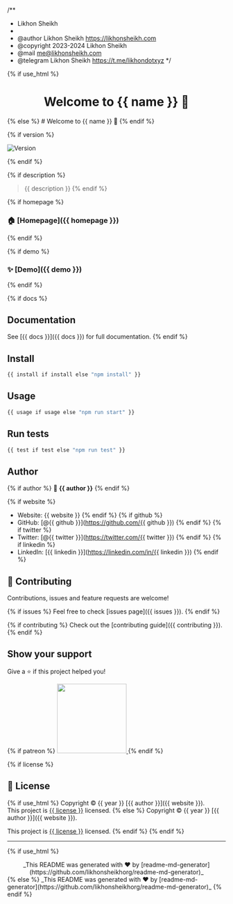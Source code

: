 /**
 * Likhon Sheikh 
 *
 * @author Likhon Sheikh <https://likhonsheikh.com>
 * @copyright 2023-2024 Likhon Sheikh
 * @mail  <me@likhonsheikh.com>
 * @telegram Likhon Sheikh  <https://t.me/likhondotxyz>
 */



{% if use_html %}
<h1 align="center">Welcome to {{ name }} 👋</h1>
{% else %}
# Welcome to {{ name }} 👋
{% endif %}

{% if version %}
<p>
  <img alt="Version" src="https://img.shields.io/badge/version-{{ version }}-blue.svg?cacheSeconds=2592000" />
</p>
{% endif %}

{% if description %}
> {{ description }}
{% endif %}

{% if homepage %}
### 🏠 [Homepage]({{ homepage }})
{% endif %}

{% if demo %}
### ✨ [Demo]({{ demo }})
{% endif %}

{% if docs %}
## Documentation

See [{{ docs }}]({{ docs }}) for full documentation.
{% endif %}

## Install

```sh
{{ install if install else "npm install" }}
```

## Usage

```sh
{{ usage if usage else "npm run start" }}
```

## Run tests

```sh
{{ test if test else "npm run test" }}
```

## Author

{% if author %}
👤 **{{ author }}**
{% endif %}

{% if website %}
* Website: {{ website }}
{% endif %}
{% if github %}
* GitHub: [@{{ github }}](https://github.com/{{ github }})
{% endif %}
{% if twitter %}
* Twitter: [@{{ twitter }}](https://twitter.com/{{ twitter }})
{% endif %}
{% if linkedin %}
* LinkedIn: [{{ linkedin }}](https://linkedin.com/in/{{ linkedin }})
{% endif %}

## 🤝 Contributing

Contributions, issues and feature requests are welcome!

{% if issues %}
Feel free to check [issues page]({{ issues }}).
{% endif %}

{% if contributing %}
Check out the [contributing guide]({{ contributing }}).
{% endif %}

## Show your support

Give a ⭐️ if this project helped you!

{% if patreon %}
<a href="https://www.patreon.com/{{ patreon }}">
  <img src="https://c5.patreon.com/external/logo/become_a_patron_button@2x.png" width="160">
</a>
{% endif %}

{% if license %}
## 📝 License

{% if use_html %}
Copyright © {{ year }} [{{ author }}]({{ website }}).<br />
This project is [{{ license }}](LICENSE) licensed.
{% else %}
Copyright © {{ year }} [{{ author }}]({{ website }}).

This project is [{{ license }}](LICENSE) licensed.
{% endif %}
{% endif %}

***
{% if use_html %}
<div align="center">
_This README was generated with ❤️ by [readme-md-generator](https://github.com/likhonsheikhorg/readme-md-generator)_
</div>
{% else %}
_This README was generated with ❤️ by [readme-md-generator](https://github.com/likhonsheikhorg/readme-md-generator)_
{% endif %}
